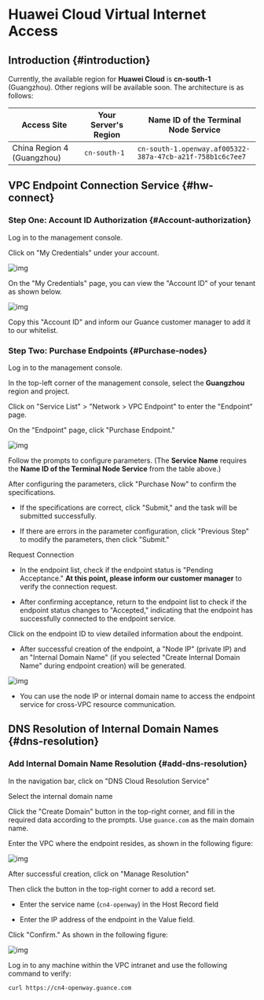 # Huawei Cloud Virtual Internet Access

## Introduction {#introduction}

Currently, the available region for **Huawei Cloud** is **cn-south-1** (Guangzhou). Other regions will be available soon. The architecture is as follows:

| Access Site          | Your Server's Region | Name ID of the Terminal Node Service                                  |
| -------------------- | -------------------- | ---------------------------------------------------------------------- |
| China Region 4 (Guangzhou) | `cn-south-1`            | `cn-south-1.openway.af005322-387a-47cb-a21f-758b1c6c7ee7` |

## VPC Endpoint Connection Service {#hw-connect}

### Step One: Account ID Authorization {#Account-authorization}

Log in to the management console.

Click on "My Credentials" under your account.

![img](https://static.guance.com/images/datakit/vpcep_01.png)

On the "My Credentials" page, you can view the "Account ID" of your tenant as shown below.

![img](https://static.guance.com/images/datakit/vpcep_02.png)

Copy this "Account ID" and inform our Guance customer manager to add it to our whitelist.

### Step Two: Purchase Endpoints {#Purchase-nodes}

Log in to the management console.

In the top-left corner of the management console, select the **Guangzhou** region and project.

Click on "Service List" > "Network > VPC Endpoint" to enter the "Endpoint" page.

On the "Endpoint" page, click "Purchase Endpoint."

![img](https://static.guance.com/images/datakit/vpcep_03.png)

Follow the prompts to configure parameters. (The **Service Name** requires the **Name ID of the Terminal Node Service** from the table above.)

After configuring the parameters, click "Purchase Now" to confirm the specifications.

- If the specifications are correct, click "Submit," and the task will be submitted successfully.
  
- If there are errors in the parameter configuration, click "Previous Step" to modify the parameters, then click "Submit."

Request Connection

- In the endpoint list, check if the endpoint status is "Pending Acceptance." **At this point, please inform our customer manager** to verify the connection request.

- After confirming acceptance, return to the endpoint list to check if the endpoint status changes to "Accepted," indicating that the endpoint has successfully connected to the endpoint service.

Click on the endpoint ID to view detailed information about the endpoint.

- After successful creation of the endpoint, a "Node IP" (private IP) and an "Internal Domain Name" (if you selected "Create Internal Domain Name" during endpoint creation) will be generated.

![img](https://static.guance.com/images/datakit/vpcep_04.png)

- You can use the node IP or internal domain name to access the endpoint service for cross-VPC resource communication.

## DNS Resolution of Internal Domain Names {#dns-resolution}

### Add Internal Domain Name Resolution {#add-dns-resolution}

In the navigation bar, click on "DNS Cloud Resolution Service"

Select the internal domain name

Click the "Create Domain" button in the top-right corner, and fill in the required data according to the prompts. Use `guance.com` as the main domain name.

Enter the VPC where the endpoint resides, as shown in the following figure:

![img](https://static.guance.com/images/datakit/vpcep_05.png)

After successful creation, click on "Manage Resolution"

Then click the button in the top-right corner to add a record set.

- Enter the service name (`cn4-openway`) in the Host Record field

- Enter the IP address of the endpoint in the Value field.

Click "Confirm." As shown in the following figure:

![img](https://static.guance.com/images/datakit/vpcep_06.png)

Log in to any machine within the VPC intranet and use the following command to verify:

```shell
curl https://cn4-openway.guance.com
```
